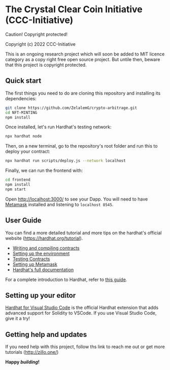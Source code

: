 # The Crystal Clear Coin Initiative (CCC-Initiative)

Caution! Copyright protected!

Copyright (c) 2022 CCC-Initiative

This is an ongoing research project which will soon be added to MIT licence 
category as a copy right free open source project. But untile then, beware
that this project is copyright protected.


## Quick start

The first things you need to do are cloning this repository and installing its
dependencies:

```sh
git clone https://github.com/ZelalemG/crypto-arbitrage.git
cd NFT-MINTING
npm install
```

Once installed, let's run Hardhat's testing network:

```sh
npx hardhat node
```

Then, on a new terminal, go to the repository's root folder and run this to
deploy your contract:

```sh
npx hardhat run scripts/deploy.js --network localhost
```

Finally, we can run the frontend with:

```sh
cd frontend
npm install
npm start
```

Open [http://localhost:3000/](http://localhost:3000/) to see your Dapp. You will
need to have [Metamask](https://metamask.io) installed and listening to
`localhost 8545`.

## User Guide

You can find a more detailed tutorial and more tips on the hardhat's official website (https://hardhat.org/tutorial).

- [Writing and compiling contracts](https://hardhat.org/tutorial/writing-and-compiling-contracts/)
- [Setting up the environment](https://hardhat.org/tutorial/setting-up-the-environment/)
- [Testing Contracts](https://hardhat.org/tutorial/testing-contracts/)
- [Setting up Metamask](https://hardhat.org/tutorial/boilerplate-project#how-to-use-it)
- [Hardhat's full documentation](https://hardhat.org/docs/)

For a complete introduction to Hardhat, refer to [this guide](https://hardhat.org/getting-started/#overview).

## Setting up your editor

[Hardhat for Visual Studio Code](https://hardhat.org/hardhat-vscode) is the official Hardhat extension that adds advanced support for Solidity to VSCode. If you use Visual Studio Code, give it a try!

## Getting help and updates

If you need help with this project, follow ths link to reach me out or get more tutorials (http://zillo.one/)

**Happy _building_!**
